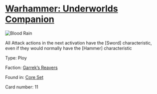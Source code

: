 # [Warhammer: Underworlds Companion](https://guidokessels.github.io/wh-underworlds)

  

![Blood Rain](https://warhammerunderworlds.com/wp-content/uploads/sites/6/2017/12/011_ENG-Blood-Rain.png)

All Attack actions in the next activation have the [Sword] characteristic, even if they would normally have the [Hammer] characteristic

Type: Ploy

Faction: [Garrek’s Reavers](https://guidokessels.github.io/wh-underworlds/factions/garreks-reavers)

Found in: [Core Set](https://guidokessels.github.io/wh-underworlds/locations/core-set)

Card number: 11
